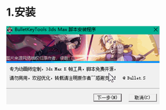 <!--
 * @Description: 
 * @Author: Bullet.S
 * @Date: 2019-12-09 10:04:51
 * @LastEditors  : Bullet.S
 * @LastEditTime : 2019-12-19 22:29:08
 * @Email: animator.bullet@foxmail.com
 -->

# 1.安装

![install_1](_img/install.gif)  